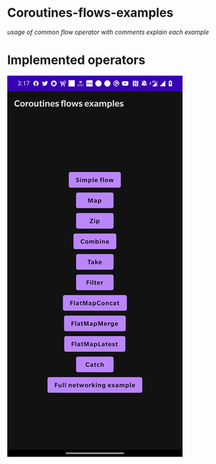 # Coroutines-flows-examples
*usage of common flow operator with comments explain each example*
# Implemented operators 

![Coroutines-flows-examples-operators](https://github.com/ahmedshaban1/Coroutines-flows-examples/blob/master/160166456_3990980220990097_495071663197011529_n.jpg)
